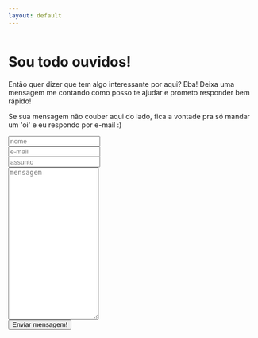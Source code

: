 ```yaml
---
layout: default
---
```


<div class="row">
    <div class="column">
        <h1>Sou todo ouvidos!</h1>
        <p>Então quer dizer que tem algo interessante por aqui? Eba! Deixa uma mensagem me contando como posso te ajudar e prometo responder bem rápido!</p>
        <p>Se sua mensagem não couber aqui do lado, fica a vontade pra só mandar um 'oi' e eu respondo por e-mail :)</p>
    </div>
    <div class="column">
        <form id="contact-form" target="_self" method="post" action="https://qhzigh4g20.execute-api.us-west-2.amazonaws.com/latest/contact">
            <input required placeholder="nome" type="text" name="name"><br/>
            <input required placeholder="e-mail" type="email" name="email"><br/>
            <input required placeholder="assunto" type="text" name="subject"><br/>
            <textarea maxlength="2500" required placeholder="mensagem" name="message" rows='20'></textarea><br/>
            <input type="submit" value="Enviar mensagem!">
        </form>
    </div>
</div>

<script src="https://code.jquery.com/jquery-3.3.1.min.js" 
integrity="sha256-FgpCb/KJQlLNfOu91ta32o/NMZxltwRo8QtmkMRdAu8="
crossorigin="anonymous"></script>
<script type="text/javascript" src="/assets/js/form.js"></script>